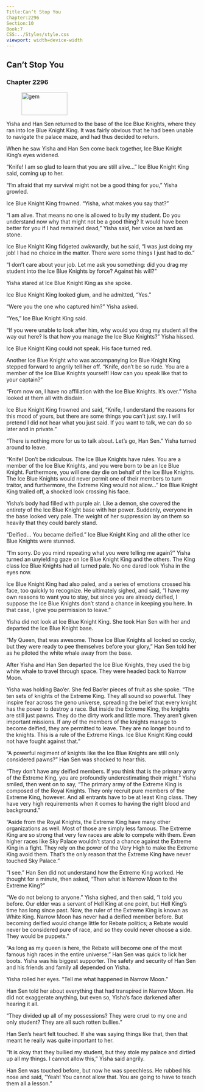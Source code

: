 ```yaml
---
Title:Can’t Stop You 
Chapter:2296 
Section:10 
Book:7 
CSS:../Styles/style.css 
viewport: width=device-width
---
```

  
## Can’t Stop You
### Chapter 2296
  
<figure>
	<img src="../Images/gem.gif" alt="gem" id="gem" width="120" height="60" />
</figure>
  

  
Yisha and Han Sen returned to the base of the Ice Blue Knights, where they ran into Ice Blue Knight King. It was fairly obvious that he had been unable to navigate the palace maze, and had thus decided to return.

When he saw Yisha and Han Sen come back together, Ice Blue Knight King’s eyes widened.

“Knife! I am so glad to learn that you are still alive…” Ice Blue Knight King said, coming up to her.

“I’m afraid that my survival might not be a good thing for you,” Yisha growled.

Ice Blue Knight King frowned. “Yisha, what makes you say that?”

“I am alive. That means no one is allowed to bully my student. Do you understand now why that might not be a good thing? It would have been better for you if I had remained dead,” Yisha said, her voice as hard as stone.

Ice Blue Knight King fidgeted awkwardly, but he said, “I was just doing my job! I had no choice in the matter. There were some things I just had to do.”

“I don’t care about your job. Let me ask you something: did you drag my student into the Ice Blue Knights by force? Against his will?”

Yisha stared at Ice Blue Knight King as she spoke.

Ice Blue Knight King looked glum, and he admitted, “Yes.”

“Were you the one who captured him?” Yisha asked.

“Yes,” Ice Blue Knight King said.

“If you were unable to look after him, why would you drag my student all the way out here? Is that how you manage the Ice Blue Knights?” Yisha hissed.

Ice Blue Knight King could not speak. His face turned red.

Another Ice Blue Knight who was accompanying Ice Blue Knight King stepped forward to angrily tell her off. “Knife, don’t be so rude. You are a member of the Ice Blue Knights yourself! How can you speak like that to your captain?”

“From now on, I have no affiliation with the Ice Blue Knights. It’s over.” Yisha looked at them all with disdain.

Ice Blue Knight King frowned and said, “Knife, I understand the reasons for this mood of yours, but there are some things you can’t just say. I will pretend I did not hear what you just said. If you want to talk, we can do so later and in private.”

“There is nothing more for us to talk about. Let’s go, Han Sen.” Yisha turned around to leave.

“Knife! Don’t be ridiculous. The Ice Blue Knights have rules. You are a member of the Ice Blue Knights, and you were born to be an Ice Blue Knight. Furthermore, you will one day die on behalf of the Ice Blue Knights. The Ice Blue Knights would never permit one of their members to turn traitor, and furthermore, the Extreme King would not allow…” Ice Blue Knight King trailed off, a shocked look crossing his face.

Yisha’s body had filled with purple air. Like a demon, she covered the entirety of the Ice Blue Knight base with her power. Suddenly, everyone in the base looked very pale. The weight of her suppression lay on them so heavily that they could barely stand.

“Deified… You became deified.” Ice Blue Knight King and all the other Ice Blue Knights were stunned.

“I’m sorry. Do you mind repeating what you were telling me again?” Yisha turned an unyielding gaze on Ice Blue Knight King and the others. The King class Ice Blue Knights had all turned pale. No one dared look Yisha in the eyes now.

Ice Blue Knight King had also paled, and a series of emotions crossed his face, too quickly to recognize. He ultimately sighed, and said, “I have my own reasons to want you to stay, but since you are already deified, I suppose the Ice Blue Knights don’t stand a chance in keeping you here. In that case, I give you permission to leave.”

Yisha did not look at Ice Blue Knight King. She took Han Sen with her and departed the Ice Blue Knight base.

“My Queen, that was awesome. Those Ice Blue Knights all looked so cocky, but they were ready to pee themselves before your glory,” Han Sen told her as he piloted the white whale away from the base.

After Yisha and Han Sen departed the Ice Blue Knights, they used the big white whale to travel through space. They were headed back to Narrow Moon.

Yisha was holding Bao’er. She fed Bao’er pieces of fruit as she spoke. “The ten sets of knights of the Extreme King. They all sound so powerful. They inspire fear across the geno universe, spreading the belief that every knight has the power to destroy a race. But inside the Extreme King, the knights are still just pawns. They do the dirty work and little more. They aren’t given important missions. If any of the members of the knights manage to become deified, they are permitted to leave. They are no longer bound to the knights. This is a rule of the Extreme Kings. Ice Blue Knight King could not have fought against that.”

“A powerful regiment of knights like the Ice Blue Knights are still only considered pawns?” Han Sen was shocked to hear this.

“They don’t have any deified members. If you think that is the primary army of the Extreme King, you are profoundly underestimating their might.” Yisha smiled, then went on to say, “The primary army of the Extreme King is composed of the Royal Knights. They only recruit pure members of the Extreme King, however. And all entrants have to be at least King class. They have very high requirements when it comes to having the right blood and background.”

“Aside from the Royal Knights, the Extreme King have many other organizations as well. Most of those are simply less famous. The Extreme King are so strong that very few races are able to compete with them. Even higher races like Sky Palace wouldn’t stand a chance against the Extreme King in a fight. They rely on the power of the Very High to make the Extreme King avoid them. That’s the only reason that the Extreme King have never touched Sky Palace.”

“I see.” Han Sen did not understand how the Extreme King worked. He thought for a minute, then asked, “Then what is Narrow Moon to the Extreme King?”

“We do not belong to anyone.” Yisha sighed, and then said, “I told you before. Our elder was a servant of Hell King at one point, but Hell King’s time has long since past. Now, the ruler of the Extreme King is known as White King. Narrow Moon has never had a deified member before. But becoming deified would change little for Rebate politics; a Rebate would never be considered pure of race, and so they could never choose a side. They would be puppets.”

“As long as my queen is here, the Rebate will become one of the most famous high races in the entire universe.” Han Sen was quick to lick her boots. Yisha was his biggest supporter. The safety and security of Han Sen and his friends and family all depended on Yisha.

Yisha rolled her eyes. “Tell me what happened in Narrow Moon.”

Han Sen told her about everything that had transpired in Narrow Moon. He did not exaggerate anything, but even so, Yisha’s face darkened after hearing it all.

“They divided up all of my possessions? They were cruel to my one and only student? They are all such rotten bullies.”

Han Sen’s heart felt touched. If she was saying things like that, then that meant he really was quite important to her.

“It is okay that they bullied my student, but they stole my palace and dirtied up all my things. I cannot allow this,” Yisha said angrily.

Han Sen was touched before, but now he was speechless. He rubbed his nose and said, “Yeah! You cannot allow that. You are going to have to teach them all a lesson.”